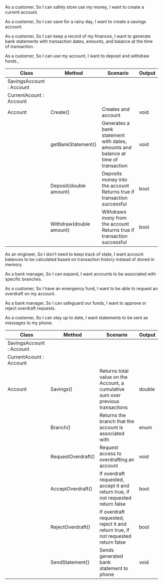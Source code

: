 As a customer,
So I can safely store use my money,
I want to create a current account.

As a customer,
So I can save for a rainy day,
I want to create a savings account.

As a customer,
So I can keep a record of my finances,
I want to generate bank statements with transaction dates, amounts, and balance at the time of transaction.

As a customer,
So I can use my account,
I want to deposit and withdraw funds.,

| Class                    | Method                  | Scenario                                                                          | Output |
|--------------------------|-------------------------|-----------------------------------------------------------------------------------|--------|
| SavingsAccount : Account |                         |                                                                                   |        |
| CurrentAcount : Account  |                         |                                                                                   |        |
| Account                  | Create()                | Creates and account                                                               | void   |
|                          | getBankStatement()      | Generates a bank statement with dates, amounts and balance at time of transaction | void   |
|                          | Deposit(double amount)  | Deposits money into the account Returns true if transaction successful            | bool   |
|                          | Withdraw(double amount) | Withdraws mony from the account Returns true if transaction successful            | bool   |

As an engineer,
So I don't need to keep track of state,
I want account balances to be calculated based on transaction history instead of stored in memory.

As a bank manager,
So I can expand,
I want accounts to be associated with specific branches.

As a customer,
So I have an emergency fund,
I want to be able to request an overdraft on my account.

As a bank manager,
So I can safeguard our funds,
I want to approve or reject overdraft requests.

As a customer,
So I can stay up to date,
I want statements to be sent as messages to my phone.

| Class                    | Method             | Scenario                                                                          | Output |
|--------------------------|--------------------|-----------------------------------------------------------------------------------|--------|
| SavingsAccount : Account |                    |                                                                                   |        |
| CurrentAcount : Account  |                    |                                                                                   |        |
| Account                  | Savings()          | Returns total value on the Account, a cumulative sum over previous transactions   | double |
|                          | Branch()           | Returns the branch that the account is associated with                            | enum   |
|                          | RequestOverdraft() | Request access to overdrafting an account                                         | void   |
|                          | AcceptOverdraft()  | If overdraft requested, accept it and return true,  if not requested return false | bool   |
|                          | RejectOverdraft()  | If overdraft requested, reject it and return true,  if not requested return false | bool   |
|                          | SendStatement()    | Sends generated bank statement to phone                                           | void   |